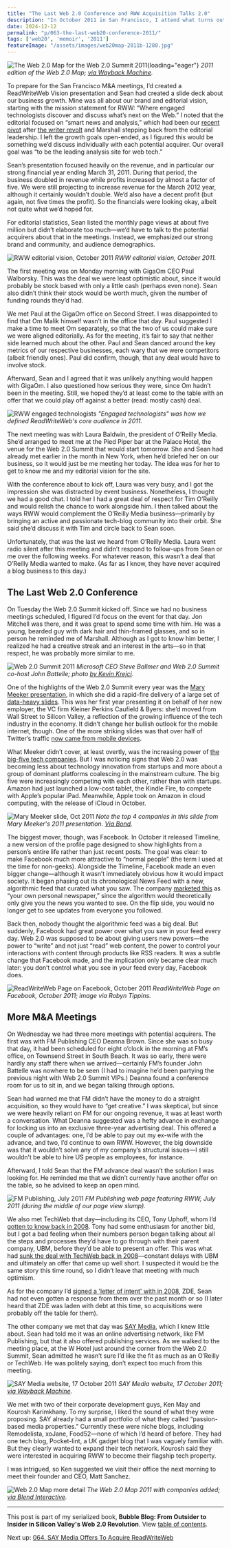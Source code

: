 ```yaml
---
title: "The Last Web 2.0 Conference and RWW Acquisition Talks 2.0"
description: "In October 2011 in San Francisco, I attend what turns out to be the final Web 2.0 Summit. During the event, my COO Sean and I meet with 5 potential acquirers for ReadWriteWeb."
date: 2024-12-12
permalink: "p/063-the-last-web20-conference-2011/"
tags: ['web20', 'memoir', '2011']
featureImage: "/assets/images/web20map-2011b-1280.jpg"
---
```


![The Web 2.0 Map for the Web 2.0 Summit 2011](/assets/images/web20map-2011b.jpg){loading="eager"}
*2011 edition of the Web 2.0 Map; [via Wayback Machine](https://web.archive.org/web/20111016062109/http://map.web2summit.com/).*

To prepare for the San Francisco M&A meetings, I’d created a ReadWriteWeb Vision presentation and Sean had created a slide deck about our business growth. Mine was all about our brand and editorial vision, starting with the mission statement for RWW: “Where engaged technologists discover and discuss what’s next on the Web.” I noted that the editorial focused on “smart news and analysis,” which had been our [recent pivot](/p/059-editorial-pivot/) after [the writer revolt](/p/061-blog-business-pressure/) and Marshall stepping back from the editorial leadership. I left the growth goals open-ended, as I figured this would be something we’d discuss individually with each potential acquirer. Our overall goal was “to be the leading analysis site for web tech.”

Sean’s presentation focused heavily on the revenue, and in particular our strong financial year ending March 31, 2011. During that period, the business doubled in revenue while profits increased by almost a factor of five. We were still projecting to increase revenue for the March 2012 year, although it certainly wouldn’t double. We’d also have a decent profit (but again, not five times the profit). So the financials were looking okay, albeit not quite what we’d hoped for.

For editorial statistics, Sean listed the monthly page views at about five million but didn’t elaborate too much—we’d have to talk to the potential acquirers about that in the meetings. Instead, we emphasized our strong brand and community, and audience demographics.

![RWW editorial vision, October 2011](/assets/images/rww-editorial-vision-oct2011.jpg)
*RWW editorial vision, October 2011.*

The first meeting was on Monday morning with GigaOm CEO Paul Walborsky. This was the deal we were least optimistic about, since it would probably be stock based with only a little cash (perhaps even none). Sean also didn’t think their stock would be worth much, given the number of funding rounds they’d had.

We met Paul at the GigaOm office on Second Street. I was disappointed to find that Om Malik himself wasn’t in the office that day. Paul suggested I make a time to meet Om separately, so that the two of us could make sure we were aligned editorially. As for the meeting, it’s fair to say that neither side learned much about the other. Paul and Sean danced around the key metrics of our respective businesses, each wary that we were competitors (albeit friendly ones). Paul did confirm, though, that any deal would have to involve stock.

Afterward, Sean and I agreed that it was unlikely anything would happen with GigaOm. I also questioned how serious they were, since Om hadn’t been in the meeting. Still, we hoped they’d at least come to the table with an offer that we could play off against a better (read: mostly cash) deal.

![RWW engaged technologists](/assets/images/rww-engaged-technologists-oct2011.jpg)
*"Engaged technologists" was how we defined ReadWriteWeb's core audience in 2011.*

The next meeting was with Laura Baldwin, the president of O’Reilly Media. She’d arranged to meet me at the Pied Piper bar at the Palace Hotel, the venue for the Web 2.0 Summit that would start tomorrow. She and Sean had already met earlier in the month in New York, when he’d briefed her on our business, so it would just be me meeting her today. The idea was for her to get to know me and my editorial vision for the site.

With the conference about to kick off, Laura was very busy, and I got the impression she was distracted by event business. Nonetheless, I thought we had a good chat. I told her I had a great deal of respect for Tim O’Reilly and would relish the chance to work alongside him. I then talked about the ways RWW would complement the O’Reilly Media business—primarily by bringing an active and passionate tech-blog community into their orbit. She said she’d discuss it with Tim and circle back to Sean soon.

Unfortunately, that was the last we heard from O’Reilly Media. Laura went radio silent after this meeting and didn’t respond to follow-ups from Sean or me over the following weeks. For whatever reason, this wasn’t a deal that O’Reilly Media wanted to make. (As far as I know, they have never acquired a blog business to this day.)

## The Last Web 2.0 Conference

On Tuesday the Web 2.0 Summit kicked off. Since we had no business meetings scheduled, I figured I’d focus on the event for that day. Jon Mitchell was there, and it was great to spend some time with him. He was a young, bearded guy with dark hair and thin-framed glasses, and so in person he reminded me of Marshall. Although as I got to know him better, I realized he had a creative streak and an interest in the arts—so in that respect, he was probably more similar to me.

![Web 2.0 Summit 2011](/assets/images/battelle-ballmer-oct2011.jpg)
*Microsoft CEO Steve Ballmer and Web 2.0 Summit co-host John Battelle; photo [by Kevin Krejci](https://www.flickr.com/photos/kevinkrejci/6260028072/in/album-72157627920706974).*

One of the highlights of the Web 2.0 Summit every year was the [Mary Meeker presentation](/p/036-web20-summit-2008/), in which she did a rapid-fire delivery of a large set of [data-heavy slides](https://www.slideshare.net/chuckbakeris/kpcb-internettrends2011-12817566). This was her first year presenting it on behalf of her new employer, the VC firm Kleiner Perkins Caufield & Byers: she’d moved from Wall Street to Silicon Valley, a reflection of the growing influence of the tech industry in the economy. It didn’t change her bullish outlook for the mobile internet, though. One of the more striking slides was that over half of Twitter’s traffic [now came from mobile devices](https://web.archive.org/web/20111020043307/http://www.readwriteweb.com/archives/mary_meeker_2011_web_20_summit_presentation.php).

What Meeker didn’t cover, at least overtly, was the increasing power of [the big-five tech companies](/p/040-web20-big-tech-control-2009/). But I was noticing signs that Web 2.0 was becoming less about technology innovation from startups and more about a group of dominant platforms coalescing in the mainstream culture. The big five were increasingly competing with each other, rather than with startups. Amazon had just launched a low-cost tablet, the Kindle Fire, to compete with Apple’s popular iPad. Meanwhile, Apple took on Amazon in cloud computing, with the release of iCloud in October.

![Mary Meeker slide, Oct 2011](/assets/images/meeker-slide-oct2011.jpg)
*Note the top 4 companies in this slide from Mary Meeker's 2011 presentation. [Via Bond](https://www.bondcap.com/report/it11/#view/title).*

The biggest mover, though, was Facebook. In October it released Timeline, a new version of the profile page designed to show highlights from a person’s entire life rather than just recent posts. The goal was clear: to make Facebook much more attractive to “normal people” (the term I used at the time for non-geeks). Alongside the Timeline, Facebook made an even bigger change—although it wasn’t immediately obvious how it would impact society. It began phasing out its chronological News Feed with a new, algorithmic feed that curated what you saw. The company [marketed this](https://mashable.com/archive/facebook-news-feed-evolution) as “your own personal newspaper,” since the algorithm would theoretically only give you the news you wanted to see. On the flip side, you would no longer get to see updates from everyone you followed.

Back then, nobody thought the algorithmic feed was a big deal. But suddenly, Facebook had great power over what you saw in your feed every day. Web 2.0 was supposed to be about giving users new powers—the power to “write” and not just “read” web content, the power to control your interactions with content through products like RSS readers. It was a subtle change that Facebook made, and the implication only became clear much later: you don’t control what you see in your feed every day, Facebook does.

![ReadWriteWeb Page on Facebook, October 2011](/assets/images/rww-facebook-page_2011-10-25.jpg)
*ReadWriteWeb Page on Facebook, October 2011; image via Robyn Tippins.*

## More M&A Meetings

On Wednesday we had three more meetings with potential acquirers. The first was with FM Publishing CEO Deanna Brown. Since she was so busy that day, it had been scheduled for eight o’clock in the morning at FM’s office, on Townsend Street in South Beach. It was so early, there were hardly any staff there when we arrived—certainly FM’s founder John Battelle was nowhere to be seen (I had to imagine he’d been partying the previous night with Web 2.0 Summit VIPs.) Deanna found a conference room for us to sit in, and we began talking through options.

Sean had warned me that FM didn’t have the money to do a straight acquisition, so they would have to “get creative.” I was skeptical, but since we were heavily reliant on FM for our ongoing revenue, it was at least worth a conversation. What Deanna suggested was a hefty advance in exchange for locking us into an exclusive three-year advertising deal. This offered a couple of advantages: one, I’d be able to pay out my ex-wife with the advance, and two, I’d continue to own RWW. However, the big downside was that it wouldn’t solve any of my company’s structural issues—I still wouldn’t be able to hire US people as employees, for instance.

Afterward, I told Sean that the FM advance deal wasn’t the solution I was looking for. He reminded me that we didn’t currently have another offer on the table, so he advised to keep an open mind.

![FM Publishing, July 2011](/assets/images/fmpub-july2011.jpg)
*FM Publishing web page featuring RWW; July 2011 (during the middle of our page view slump).*

We also met TechWeb that day—including its CEO, Tony Uphoff, whom I’d [gotten to know back in 2008](/p/028-web2-expo-2008/). Tony had some enthusiasm for another bid, but I got a bad feeling when their numbers person began talking about all the steps and processes they’d have to go through with their parent company, UBM, before they’d be able to present an offer. This was what had [sunk the deal with TechWeb back in 2008](/p/030-rww-acquisition-deal-2008/)—constant delays with UBM and ultimately an offer that came up well short. I suspected it would be the same story this time round, so I didn’t leave that meeting with much optimism.

As for the company I’d [signed a 'letter of intent' with in 2008](/p/031-zde-due-diligence-begins/), ZDE, Sean had not even gotten a response from them over the past month or so (I later heard that ZDE was laden with debt at this time, so acquisitions were probably off the table for them).

The other company we met that day was [SAY Media](https://web.archive.org/web/20111017184916/http://www.saymedia.com/), which I knew little about. Sean had told me it was an online advertising network, like FM Publishing, but that it also offered publishing services. As we walked to the meeting place, at the W Hotel just around the corner from the Web 2.0 Summit, Sean admitted he wasn’t sure I’d like the fit as much as an O’Reilly or TechWeb. He was politely saying, don’t expect too much from this meeting.

![SAY Media website, 17 October 2011](/assets/images/saymedia-17oct2011b.jpg)
*SAY Media website, 17 October 2011; [via Wayback Machine](https://web.archive.org/web/20111017184916/http://www.saymedia.com/).*

We met with two of their corporate development guys, Ken May and Kourosh Karimkhany. To my surprise, I liked the sound of what they were proposing. SAY already had a small portfolio of what they called “passion-based media properties.” Currently these were niche blogs, including Remodelista, xoJane, Food52—none of which I’d heard of before. They had one tech blog, Pocket-lint, a UK gadget blog that I was vaguely familiar with. But they clearly wanted to expand their tech network. Kourosh said they were interested in acquiring RWW to become their flagship tech property.

I was intrigued, so Ken suggested we visit their office the next morning to meet their founder and CEO, Matt Sanchez. 

![Web 2.0 Map more detail](/assets/images/color-web20summit-detail.jpg)
*The Web 2.0 Map 2011 with companies added; [via Blend Interactive](https://www.blendinteractive.com/work/web-2.0-summit-interactive-map/).*

* * *

This post is part of my serialized book, **Bubble Blog: From Outsider to Insider in Silicon Valley's Web 2.0 Revolution**. View [table of contents](/p/roadmap-bubbleblog/).

Next up: [064. SAY Media Offers To Acquire ReadWriteWeb](/p/064-saymedia-offer-for-readwriteweb/)
